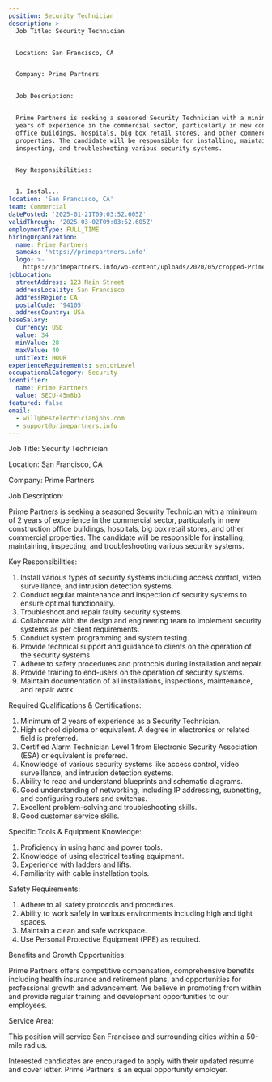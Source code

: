 ```yaml
---
position: Security Technician
description: >-
  Job Title: Security Technician


  Location: San Francisco, CA


  Company: Prime Partners


  Job Description:


  Prime Partners is seeking a seasoned Security Technician with a minimum of 2
  years of experience in the commercial sector, particularly in new construction
  office buildings, hospitals, big box retail stores, and other commercial
  properties. The candidate will be responsible for installing, maintaining,
  inspecting, and troubleshooting various security systems. 


  Key Responsibilities:


  1. Instal...
location: 'San Francisco, CA'
team: Commercial
datePosted: '2025-01-21T09:03:52.605Z'
validThrough: '2025-03-02T09:03:52.605Z'
employmentType: FULL_TIME
hiringOrganization:
  name: Prime Partners
  sameAs: 'https://primepartners.info'
  logo: >-
    https://primepartners.info/wp-content/uploads/2020/05/cropped-Prime-Partners-Logo-NO-BG-1-1.png
jobLocation:
  streetAddress: 123 Main Street
  addressLocality: San Francisco
  addressRegion: CA
  postalCode: '94105'
  addressCountry: USA
baseSalary:
  currency: USD
  value: 34
  minValue: 28
  maxValue: 40
  unitText: HOUR
experienceRequirements: seniorLevel
occupationalCategory: Security
identifier:
  name: Prime Partners
  value: SECU-45m8b3
featured: false
email:
  - will@bestelectricianjobs.com
  - support@primepartners.info
---
```




Job Title: Security Technician

Location: San Francisco, CA

Company: Prime Partners

Job Description:

Prime Partners is seeking a seasoned Security Technician with a minimum of 2 years of experience in the commercial sector, particularly in new construction office buildings, hospitals, big box retail stores, and other commercial properties. The candidate will be responsible for installing, maintaining, inspecting, and troubleshooting various security systems. 

Key Responsibilities:

1. Install various types of security systems including access control, video surveillance, and intrusion detection systems.
2. Conduct regular maintenance and inspection of security systems to ensure optimal functionality.
3. Troubleshoot and repair faulty security systems.
4. Collaborate with the design and engineering team to implement security systems as per client requirements.
5. Conduct system programming and system testing.
6. Provide technical support and guidance to clients on the operation of the security systems.
7. Adhere to safety procedures and protocols during installation and repair.
8. Provide training to end-users on the operation of security systems.
9. Maintain documentation of all installations, inspections, maintenance, and repair work.

Required Qualifications & Certifications:

1. Minimum of 2 years of experience as a Security Technician.
2. High school diploma or equivalent. A degree in electronics or related field is preferred.
3. Certified Alarm Technician Level 1 from Electronic Security Association (ESA) or equivalent is preferred.
4. Knowledge of various security systems like access control, video surveillance, and intrusion detection systems.
5. Ability to read and understand blueprints and schematic diagrams.
6. Good understanding of networking, including IP addressing, subnetting, and configuring routers and switches.
7. Excellent problem-solving and troubleshooting skills.
8. Good customer service skills.

Specific Tools & Equipment Knowledge:

1. Proficiency in using hand and power tools.
2. Knowledge of using electrical testing equipment.
3. Experience with ladders and lifts.
4. Familiarity with cable installation tools.

Safety Requirements:

1. Adhere to all safety protocols and procedures.
2. Ability to work safely in various environments including high and tight spaces.
3. Maintain a clean and safe workspace.
4. Use Personal Protective Equipment (PPE) as required.

Benefits and Growth Opportunities:

Prime Partners offers competitive compensation, comprehensive benefits including health insurance and retirement plans, and opportunities for professional growth and advancement. We believe in promoting from within and provide regular training and development opportunities to our employees.

Service Area:

This position will service San Francisco and surrounding cities within a 50-mile radius.

Interested candidates are encouraged to apply with their updated resume and cover letter. Prime Partners is an equal opportunity employer.
